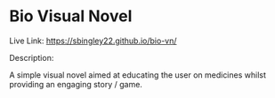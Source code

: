 # Bio Visual Novel

Live Link: 
https://sbingley22.github.io/bio-vn/

Description:

A simple visual novel aimed at educating the user on medicines whilst providing an engaging story / game.

